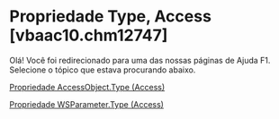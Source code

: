 
# Propriedade Type, Access [vbaac10.chm12747]

Olá! Você foi redirecionado para uma das nossas páginas de Ajuda F1. Selecione o tópico que estava procurando abaixo.

[Propriedade AccessObject.Type (Access)](http://msdn.microsoft.com/library/205384a2-13da-d4b7-ed6e-741fb21f24c0%28Office.15%29.aspx)

[Propriedade WSParameter.Type (Access)](http://msdn.microsoft.com/library/c3ab559c-f364-63c4-df45-d48dfe569f08%28Office.15%29.aspx)

